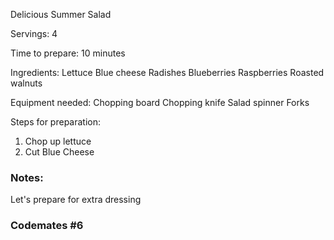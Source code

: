 Delicious Summer Salad

Servings: 
4

Time to prepare:
10 minutes

Ingredients:
Lettuce
Blue cheese
Radishes
Blueberries
Raspberries
Roasted walnuts

Equipment needed:
Chopping board 
Chopping knife
Salad spinner
Forks

Steps for preparation:
1. Chop up lettuce 
2. Cut Blue Cheese



### Notes:

Let's prepare for extra dressing

### Codemates #6
